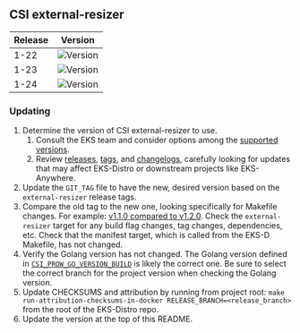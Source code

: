 ## CSI external-resizer

| Release | Version                                                      |
|---------|--------------------------------------------------------------|
| 1-22    | ![Version](https://img.shields.io/badge/version-v1.7.0-blue) |
| 1-23    | ![Version](https://img.shields.io/badge/version-v1.7.0-blue) |
| 1-24    | ![Version](https://img.shields.io/badge/version-v1.7.0-blue) |

### Updating

1. Determine the version of CSI external-resizer to use.
   1. Consult the EKS team and consider options among the 
      [supported versions](https://kubernetes-csi.github.io/docs/external-resizer.html#supported-versions). 
   2. Review [releases](https://github.com/kubernetes-csi/external-resizer/releases),
      [tags](https://github.com/kubernetes-csi/external-resizer/tags),
      and [changelogs](https://github.com/kubernetes-csi/external-resizer/tree/master/CHANGELOG),
      carefully looking for updates that may affect EKS-Distro or downstream 
      projects like EKS-Anywhere.
2. Update the `GIT_TAG` file to have the new, desired version based on the 
   `external-resizer` release tags.
3. Compare the old tag to the new one, looking specifically for Makefile changes.
   For example:
   [v1.1.0 compared to v1.2.0](https://github.com/kubernetes-csi/external-resizer/compare/v1.1.0...v1.2.0).
   Check the `external-resizer` target for any build flag changes, tag 
   changes, dependencies, etc. Check that the manifest target, which is called
   from the EKS-D Makefile, has not changed.
4. Verify the Golang version has not changed. The Golang version defined in
   [`CSI_PROW_GO_VERSION_BUILD`](https://github.com/kubernetes-csi/external-resizer/blob/v1.5.0/release-tools/prow.sh#L89)
   is likely the correct one. Be sure to select the correct branch for the
   project version when checking the Golang version.
5. Update CHECKSUMS and attribution by running from project root:
   `make run-attribution-checksums-in-docker RELEASE_BRANCH=<release_branch>` 
   from the root of the EKS-Distro repo.
6. Update the version at the top of this README.
